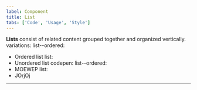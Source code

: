 ```yaml
---
label: Component
title: List
tabs: ['Code', 'Usage', 'Style']
---
```


<page-intro>**Lists** consist of related content grouped together and organized vertically.</page-intro>
variations:
  list--ordered:
  - Ordered list
  list:
  - Unordered list
codepen:
  list--ordered:
  - MOEWEP
  list:
  - JOrjOj
---
